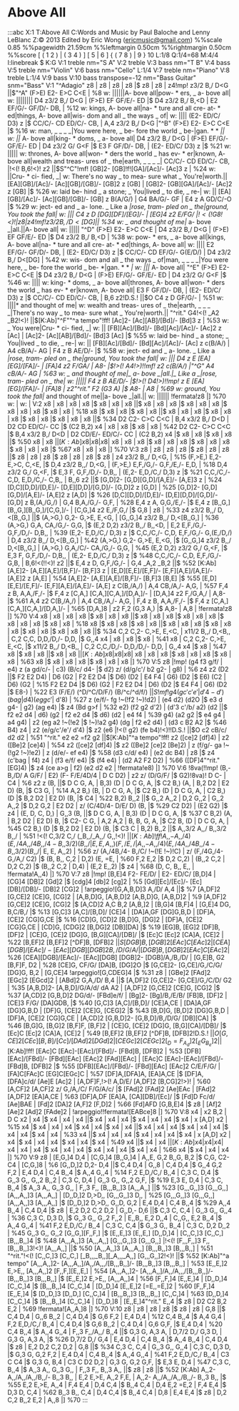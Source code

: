 ---
---

# Above All
:::abc
X:1
T:Above All
C:Words and Music by Paul Baloche and Lenny LeBlanc
Z:© 2013 Edited by Eric Wong (ericmusic@gmail.com)
%%scale 0.85
%%pagewidth 21.59cm
%%leftmargin 0.50cm
%%rightmargin 0.50cm
%%score [ ( 1 2 ) | ( 3 4 ) ] [ 5 | 6 ] { ( 7 8 ) | 9 } 10
L:1/8
Q:1/4=68
M:4/4
I:linebreak $
K:G
V:1 treble nm="S A"
V:2 treble 
V:3 bass nm="T B"
V:4 bass 
V:5 treble nm="Violin"
V:6 bass nm="Cello"
L:1/4
V:7 treble nm="Piano"
V:8 treble 
L:1/4
V:9 bass 
V:10 bass transpose=-12 nm="Bass Guitar" snm="Bass"
V:1
"^Adagio" z8 | z8 | z8 | z8 |$ z8 | z8 | z4!mp! z3/2 B,/ D<G ||$"^A" (F>E) E2- E>C C<E | %8
w: ||||||A- bove all|pow- * ers, _ a- bove all|
w: ||||||||
 D4 z3/2 B,/ D<G | (F>E) EF GF/E/- ED |$ D4 z3/2 B,/ B,<D | E2 EF/G/- GF/D/- DB, | %12
w: kings, A- bove all|na- * ture and all cre- at- * ed|things, A- bove all|wis- dom and all _ the ways _ of|
w: ||||
 (E2- ED/C/ D3) z |$ CC/C/- CD ED/C/- CB, | A,4 z3/2 B,/ D<G |"^B" (F>E) E2- E>C C<E |$ %16
w: man, _ _ _ _|You were here, _ be- fore the world _ be-|gan. * * *||
w: ||* A- bove all|king- * doms, _ a- bove all|
 D4 z3/2 B,/ D<G | (F>E) EF/G/- GF/E/- ED | D4 z3/2 G/ G<F |$ E3 F GF/D/- DB, | (E2- ED/C/ D3) z |$ %21
w: |||||
w: thrones, A- bove all|won- * ders the world _ has ev- * er|known, A- bove all|wealth and treas- ures of _ the|earth, _ _ _ _|
 CC/C/- CD ED/C/- CB, |!<(! B,6!<)! z2 ||$S"^C"!mf! [GB]2- [GB]!f![GA]/[Ac]/- [Ac]3 z | %24
w: ||Cru- * ci- fied, _|
w: There's no way _ to mea- sure what _ You're|worth.||
 [EA][GB]/[Ac]/- [Ac][GB]/[GB]/- [GB]2 z [GB] | [GB]2- [GB][GA]/[Ac]/- [Ac]2 z [GB] |$ %26
w: laid be- hind _ a stone; _ You|lived _ to die, _ re-|
w: ||
 [EA][GB]/[Ac]/- [Ac][GB]/[GB]/- [GB] z B(A/G/) | G4 BA/G/- GF | E4 z A GD/C/-O |$ %29
w: ject- ed and _ a- lone. _ Like a _|rose, tram- pled on _ the|ground, You took the fall|
w: |||
 C4 z D [DG][DF]/[EG]/- | [EG]4 z2 E/FG/ |$!<(! G8!<)! | z8 | z4!mf! z3/2 B,/ D<[DG] ||$ %34
w: _ and thought of me|_ a- bove _|all.||A- bove all|
w: |||||
"^D" (F>E) E2- E>C C<E | D4 z3/2 B,/ D<G | (F>E) EF GF/E/- ED |$ D4 z3/2 B,/ B,<D | %38
w: pow- * ers, _ a- bove all|kings, A- bove all|na- * ture and all cre- at- * ed|things, A- bove all|
w: ||||
 E2 EF/G/- GF/D/- DB, | (E2- ED/C/ D3) z |$ CC/C/- CD EF/G/- G(E/D/) | D4 z3/2 B,/ D<[DG] | %42
w: wis- dom and all _ the ways _ of|man, _ _ _ _|You were here, _ be- fore the world _ be- *|gan. * * *|
w: |||* A- bove all|
"^E" (F>E) E2- E>C C<E |$ D4 z3/2 B,/ D<G | (F>E) EF/G/- GF/E/- ED | D4 z3/2 G/ G<F |$ %46
w: ||||
w: king- * doms, _ a- bove all|thrones, A- bove all|won- * ders the world _ has ev- * er|known, A- bove all|
 E3 F GF/D/- DB, | (E2- ED/C/ D3) z |$ CC/C/- CD ED/C/- CB, | B,6 z2!D.S.! ||$O C4 z D GF/G/- | %51
w: ||||* and thought of me|
w: wealth and treas- ures of _ the|earth, _ _ _ _|There's no way _ to mea- sure what _ You're|worth.||
"^rit." G4!<(! _A2 _B2!<)! ||$[K:Ab]"^F""^a tempo"!ff! [Ac]2- [Ac][AB]/[Bd]/- [Bd]3 z | %53
w: _ You were|Cru- * ci- fied, _|
w: ||
 [FB][Ac]/[Bd]/- [Bd][Ac]/[Ac]/- [Ac]2 z [Ac] | [Ac]2- [Ac][AB]/[Bd]/- [Bd]3 [Ac] |$ %55
w: laid be- hind _ a stone; _ You|lived _ to die, _ re-|
w: ||
 [FB][Ac]/[Bd]/- [Bd][Ac]/[Ac]/- [Ac] z c(B/A/) | A4 cB/A/- AG | F4 z B AE/D/- |$ %58
w: ject- ed and _ a- lone. _ Like a _|rose, tram- pled on _ the|ground, You took the fall|
w: |||
 D4 z E [EA][EG]/[FA]/- | [FA]4 z2 F/GA/ | A8- |$!>(! A4!>)!!mf! z2 c(B/A/) |"^G" A4 cB/A/- AG | %63
w: _ and thought of me|_ a- bove _|all.|_ Like a _|rose, tram- pled on _ the|
w: |||||
 F4 z B AE/D/- |$!>(! D4!>)!!mp! z E [EA][EG]/[FA]/- | [FA]8 | z2"^rit." F2 (G3 A) |$ A8- | A8 | %69
w: ground, You took the fall|_ and thought of me||a- bove _|all.||
w: ||||||
 !fermata!z8 |] %70
w: |
w: |
V:2
 x8 | x8 | x8 | x8 |$ x8 | x8 | x8 ||$ x8 | x8 | x8 |$ x8 | x8 | x8 |$ x8 | x8 | x8 |$ x8 | x8 | %18
 x8 |$ x8 | x8 |$ x8 | x8 ||$ x8 | x8 | x8 |$ x8 | x8 | x8 |$ x8 | x8 |$ x8 | x8 | x8 ||$ %34
 D2 C2- C>C C<C | B,4 x3/2 B,/ D<D | D2 CD ED/C/- CC |$ (C2 B,2) x4 | x8 | x8 |$ x8 | x8 | %42
 D2 C2- C>C C<C |$ B,4 x3/2 B,/ D<D | D2 CD/E/- ED/C/- CC | (C2 B,2) x4 |$ x8 | x8 |$ x8 | x8 ||$ %50
 x8 | x8 ||$[K:Ab] x8 | x8 | x8 |$ x8 | x8 | x8 |$ x8 | x8 | x8 |$ x8 | x8 | x8 |$ x8 | x8 | x8 |$ %67
 x8 | x8 | x8 |] %70
V:3
 z8 | z8 | z8 | z8 |$ z8 | z8 | z8 ||$ z8 | z8 | z8 |$ z8 | z8 | z8 |$ z8 | z4 z3/2 B,,/ D,<G, | %15
 (F,>E,) E,2- E,>C, C,<E, |$ D,4 z3/2 B,,/ D,<G, | (F,>E,) E,F,/G,/- G,F,/E,/- E,D, | %18
 D,4 z3/2 G,/ G,<F, |$ E,3 F, G,F,/D,/- D,B,, | (E,2- E,D,/C,/ D,3) z |$ %21
 C,C,/C,/- C,D, E,D,/C,/- C,B,, | B,,6 z2 ||$ [G,D]2- [G,D][G,D]/[A,E]/- [A,E]3 z | %24
 [D,C][D,D]/[D,E]/- [D,E][D,D]/[G,D]/- [G,D]2 z [G,D] | %25
 [G,D]2- [G,D][G,D]/[A,E]/- [A,E]2 z [A,D] |$ %26
 [D,C][D,D]/[D,E]/- [D,E][D,D]/[G,D]/- [G,D] z B,(A,/G,/) | G,4 B,A,/G,/- G,F, | %28
 E,4 z A, G,G,/E,/- |$ E,4 z [B,,G,] [B,,G,][B,,G,]/[C,G,]/- | [C,G,]4 z2 E,/F,G,/ |$ G,8 | z8 | %33
 z4 z3/2 B,,/ D,<[B,,G,] ||$ (A,>G,) G,2- G,>E, E,<G, | [G,,G,]4 z3/2 B,,/ D,<[B,,G,] | %36
 (A,>G,) G,A, CA,/G,/- G,G, |$ (E,2 D,2) z3/2 B,,/ B,,<D, | E,2 E,F,/G,/- G,F,/D,/- D,B,, | %39
 (E,2- E,D,/C,/ D,3) z |$ C,C,/C,/- C,D, E,F,/G,/- G,(E,/D,/) | D,4 z3/2 B,,/ D,<[B,,G,] | %42
 (A,>G,) G,2- G,>E, E,<G, |$ [G,,G,]4 z3/2 B,,/ D,<[B,,G,] | (A,>G,) G,A,/C/- CA,/G,/- G,G, | %45
 (E,2 D,2) z3/2 G,/ G,<F, |$ E,3 F, G,F,/D,/- D,B,, | (E,2- E,D,/C,/ D,3) z |$ %48
 C,C,/C,/- C,D, E,F,/G,/- G,B, | B,6!<(!!<)! z2 ||$ E,4 z D, G,F,/G,/- | G,4 _A,2 _B,2 ||$ %52
[K:Ab] [A,E]2- [A,E][A,E]/[B,F]/- [B,F]3 z | [E,D][E,E]/[E,F]/- [E,F][A,E]/[A,E]/- [A,E]2 z [A,E] | %54
 [A,E]2- [A,E][A,E]/[B,F]/- [B,F]3 [B,E] |$ %55
 [E,D][E,E]/[E,F]/- [E,F][A,E]/[A,E]/- [A,E] z C(B,/A,/) | A,4 CB,/A,/- A,G, | %57
 F,4 z B, A,A,/F,/- |$ F,4 z [C,A,] [C,A,][C,A,]/[D,A,]/- | [D,A,]4 z2 F,/G,A,/ | A,8- |$ %61
 A,4 z2 C(B,/A,/) | A,4 CB,/A,/- A,G, | F,4 z B, A,A,/F,/- |$ F,4 z [C,A,] [C,A,][C,A,]/[D,A,]/- | %65
 [D,A,]8 | z2 F,2 (G,3 A,) |$ A,8- | A,8 | !fermata!z8 |] %70
V:4
 x8 | x8 | x8 | x8 |$ x8 | x8 | x8 ||$ x8 | x8 | x8 |$ x8 | x8 | x8 |$ x8 | x8 | x8 |$ x8 | x8 | %18
 x8 |$ x8 | x8 |$ x8 | x8 ||$ x8 | x8 | x8 |$ x8 | x8 | x8 |$ x8 | x8 |$ x8 | x8 | x8 ||$ %34
 C,2 C,2- C,>E, E,<C, | x11/2 B,,/ D,<B,, | C,2 C,C, D,D,/D,/- D,D, |$ G,,4 x4 | x8 | x8 |$ x8 | %41
 x8 | C,2 C,2- C,>E, E,<C, |$ x11/2 B,,/ D,<B,, | C,2 C,C,/D,/- D,D,/D,/- D,D, | G,,4 x4 |$ x8 | %47
 x8 |$ x8 | x8 ||$ x8 | x8 ||$[K:Ab] x8 | x8 | x8 |$ x8 | x8 | x8 |$ x8 | x8 | x8 |$ x8 | x8 | %63
 x8 |$ x8 | x8 | x8 |$ x8 | x8 | x8 |] %70
V:5
 z8 |!mp! (g4 f3 g/f/ | e4) z (a gd/c/- | c3) (B/c/ d4- |$ d2) z/ (d/g/c'/ b2 g2- | g8) | %6
 z4 z2 (D2 ||$ F2 E2 D4) | D6 (G2 | F2 E2 D4 |$ D6) (D2 | E4 F4 | G6) (D2 |$ E6) (C2 | D6) (G2 | %15
 F2 E2 D4 |$ D6) (G2 | F2 E2 D4 | D6) (D2 |$ E4 F4 | G6) (D2 |$ E8-) | %22
 E3 (F/E/) (^D/^C/D/F/) (B/^c/^d/f/) ||$S!mf! g4 (gc'c'e' | d'4- d')(bag | d4) (eggc' |$ d'8) | %27
 z (e/f/- fg !~(!f2 !~)!d2) | (e4 d2) (d2O |$ e3 d g4- | g2) (ag e4) |$ z4 (Bd g>f | %32
 e2) (f2 g2 d'2) | (d'3 c'/b/ a2) (d2 ||$ f2 e2 d4 | d6) (g2 | f2 e2 d4 |$ d6) (d2 | e4 f4 | %39
 g4) (a2 g2 |$ e4 g4 | a4 g4) | z2 (eg a2 !~(!e2 |$ !~)!a2 g4) (dg | f2 e2 d4) | (d3 c B2 A2 |$ %46
 B4) z4 | z2 (e/g/c'/e'/ d'4) |$ z2 (e6 |!<(! g2) (fe b4)!<)!!D.S.! ||$O c2 cB/c/ d2 d2 | %51
"^rit." e2 e2 =f2 g2 ||$[K:Ab]"^a tempo"!ff! z2 ([ce]2 [df]4) | z2 ([Be]2 [ce]4) | %54
 z2 ([ce]2 [df]4) |$ z2 ([Be]2 [ce]2 [Be]2) | z (f/g/- ga !~(!g2 !~)!e2) | z (d/e/- ef e4) |$ %58
 (d3 c/d/ e4) | (e2 dc B4) | z8 |$ z4 (c'bag | f4) z4 | (f3 e/f/ e4) |$ (f4 e4) | (d2 A2 F2 D2) | %66
 ([DF]4"^rit." [EG]4) |$ z4 (ce a>g | f2) (e2 d2 e2 | !fermata!e8) |] %70
V:6
!8va(!!mp! (B,- B,/D/ A G/F/ | E2) (F- F/E/4D/4 | D C D2) | z2 z/ (D/G/F/ |$ G2)!8va)! D C- | C4 | %6
 z2 z (B, ||$ D C G, A, | B,3) (D | D C G, A, |$ C2 B,) (A, | B,2 D2 | E2 D) (B, |$ C3 G, | %14
 A,2 B,) (B, | D C G, A, |$ C2 B,) (D | D C G, A, | C2 B,) (D |$ B,2 D2 | E2 D) (B, |$ C4 | %22
 B,2) B,,2 ||$ G,,2 A,,2 | D,2 G,,2 | G,,2 A,,2 |$ D,2 G,2 | E2 D2 | z/ (C/4D/4- D/E/ D) (B, |$ %29
 C2 D2) | (E2 G2) |$ z4 | (E, D, C, D,) | G,,3 (B, ||$ D C G, A, | B,3) (D | D C G, A, |$ %37
 C B,2) (A, | B,2 D2 | E2 D) B, |$ C2- C G, | A,2 A,2 | B, B, G, A, |$ C2 B, (D | D C G, A, | %45
 C2 B,) (D |$ B,2 D2 | E2 D) (B, |$ C3 C | B,2) B,,2 ||$ A,,3/2 A,,/ B,,3/2 B,,/ | %51
!<(! C,3/2 C,/ (_B,,/_A,,/ G,,!<)! ||$[K:Ab]!ff! A,,- A,,/4)(E,/4A,,/4B,,/4- B,,3/2) (B,,/ | %53
 E, E, A,,) (F,/E,/ | A,,- A,,/4)(E,/4A,,/4B,,/4- B,,3/2) (B,,/ |$ E, E, A,,2) | %56
 z/ (A,/4B,/4- B,/C/ !~(!E !~)!C) | z/ (F,/4G,/4- G,/A,/ C2) |$ (B, B,, C,2 | D,2) (E, =E, | %60
 F,2 E,2 |$ D,2 C,2) | (B,,2 C,2 | D,2 C,2) |$ (B,,2 C,2 | D,4) | (E,2 E,,2) |$ z4 | %68
 (D, C, B,, E,, | !fermata!A,,4) |] %70
V:7
 z8 |!mp! [B,E]4 F2- FE/D/ | E2- ED/C/ [B,D]4 | [CG]4 [DB]2 [Gd]2 |$ [cdg]4 [db]2 [cg]2 | %5
 [Gd][Ec]/[Ec]/- [Ec][DB]/[DB]/- [DB]2 [CG]2 | !arpeggio![G,A,B,D]3 A,/D/ A,4 ||$ %7
 [A,DF]2 [G,CE]2 [CE]G, [CG]2 | [A,B,D]G, [A,B,D]2 [A,B,D]G, [A,B,D]2 | %9
 [A,DF]2 [G,CE]2 [CE]G, [CG]2 |$ [A,CD]2 A,C B,2 [A,B,]2 | [B,G]4 [B,F]4 | [G,E]4 DG, B,C/B,/ |$ %13
 [G,C]3 [A,C]/[B,D]/ [CE]4 | [DA]A,GF [DG]G,B,D | [DF]A, [CE]2 [CG]G,CE |$ %16
 [CD]G, [CD]2 [B,D]G, [DG]2 | [DF]A, [CE]2 [CG]G,CE | [CD]G, [CDG]2 [B,DG]2 [DB][DA] |$ %19
 [EG]B, [EG]2 [DF]B, [DF]2 | [CE]G, [CE]2 [DG]G, [B,G][CA]/[DB]/ |$ [Ec]C [Ec]2 [CA]A, [CE]2 | %22
 [B,EF]2 [B,EF]2 [^DF]B, [DFB]2 ||$S [DGB]B, [DGB]2 [EAc]C [EAc]2 | %24
 [CEA][DGB]/[EAc]/- [EAc][DGB] [DGB]2 B,/D/G/A/ | [DGB]B, [DGB]2 [EAc]C [EAc]2 |$ %26
 [CEA][DGB]/[EAc]/- [EAc][DGB] [DGB]2- [DGB]/A,/B,/D/ | [G,E]B, G2 [B,F]F, D2 | %28
 [CE]G, CF/G/ [DA]B, [DG]2O |$ [G,CE]2- [G,CE]/G,/C/G/ [DG]G, B,2 | [G,CE]4 !arpeggio![G,CDEG]4 |$ %31
 z8 | [GBe]2 [FAd]2 [EGc]2 [EGcd]2 | [ABd]2 G,A,/D/ B,4 ||$ [A,DF]2 [G,CE]2- [G,CE]/G,/C/D/ G2 | %35
 [A,B,D]2- [A,B,D]/G/A/d/ dA A2 | [A,DF]2 [G,CE]2 [CE]G, [CG]2 |$ %37
 [A,CD]2 [G,B,D]2 DG/d/- [FBd]e/f/ | [Bg]2- [Bg]/B,/E/B/ [FB]B, [DF]2 | [CE]3 F/G/ [DA]GDB, |$ %40
 [G,C]3 [A,C]/[B,D]/ [CE]A,CE | [DA]A,GF [DG]G,B,D | [DF]G, [CE]2 [CE]G, [CEG]2 |$ %43
 [B,D]G, [B,D]2 [DG]G,B,D | [DF]A, [CE]2 [CG]G,CE | [A,CD]2 [G,B,D]2- [G,B,D]/B,/D/G/ [DB][CA] |$ %46
 [B,G]G, [B,G]2 [B,F]F, [B,F]2 | [CE]G, [CE]2 [DG]G, [B,G][CA]/[DB]/ |$ [Ec]C [Ec]2 [CA]A, [CE]2 | %49
 [B,EF]2 [B,EF]2 [^DF]B, [DFB]2!D.S.! ||$O [G,CE]2 [CEc][B,B]/[Cc]/ [DAd]2 [DGd]2 | %51
 [CEGc]2 [CEGc]2 [_D=F_A_d]2 [_EG_B_e]2 ||$[K:Ab]!ff! [EAc]C [EAc]-[EAc]/[FBd]/- [FBd]B, [DFB]2 | %53
 [DFB][EAc]/[FBd]/- [FBd][EAc] [EAc]2 [FAd][EAc] | [EAc]C [EAc]-[EAc]/[FBd]/- [FBd]B, [DFB]2 |$ %55
 [DFB][EAc]/[FBd]/- [FBd][EAc] [EAc]2 C/E/F/G/ | [FA]C[FAc]C [EG]C[EGc]C | %57
 [DF]A,[DFA]A, [EA]A,CE |$ [DF]A, [DFA]c/d/ [Ae]E [Ac]2 | [A,DF]F,!>(! A,D/E/ [A,DF]2 [B,CG]2!>)! | %60
 [A,CF]2 [A,CF]2 z/ G,/A,/C/ F/G/A/c/ |$ [FAd]2 [FAd]2 [Ae]EAc | [FAd]2 [A,DF]2 [EA]A,CE | %63
 [DF]A,DF [EA]A, [CA][DB]/[Ec]/ |$ [Fd]D Fc/d/ [Ae]BAE | [Fd]2 [DA]2 [A,F]2 [F,D]2 | %66
 [Fd]AFD [G,B,E]4 |$ z8 | [Af]2 [Ae]2 [Ad]2 [FAde]2 | !arpeggio!!fermata![EABce]8 |] %70
V:8
 x4 | x2 B,2 | D C x2 | x4 |$ x4 | x4 | x4 ||$ x4 | x4 | x4 |$ x4 | x4 | x4 |$ x4 | x [A,D] x2 | %15
 x4 |$ x4 | x4 | x4 |$ x4 | x4 |$ x4 | x4 ||$ x4 | x4 | x4 |$ x4 | x4 | x4 |$ x4 | x4 |$ x4 | x4 | %33
 x4 ||$ x4 | x4 | x4 |$ x4 | x4 | x4 |$ x4 | x [A,D] x2 | x4 |$ x4 | x4 | x4 |$ x4 | x4 |$ x4 | %49
 x4 ||$ x4 | x4 ||$[K:Ab] x4 | x4 | x4 |$ x4 | x4 | x4 |$ x4 | x4 | x4 |$ x4 | x4 | x4 |$ x4 | x4 | %66
 x4 |$ x4 | x4 | x4 |] %70
V:9
 z8 | [E,G,]4 D,4 | [C,G,]4 [B,,G,]4 | A,,E, G,2 B,,G, B,2 |$ C,G, C2- C4 | [C,G,]8 | %6
 [G,,D,]2 D,2- D,4 ||$ C,4 D,4 | G,,8 | C,4 D,4 |$ G,,4 G,2 F,2 | E,4 D,4 | C,4 B,,4 |$ A,,4 G,,4 | %14
 F,2 E,D,/C,/ B,,4 | C,3 C, D,4 |$ G,,3 G,, G,,2 B,,2 | C,3 C, D,4 | G,,3 G,, G,,2 G,F, |$ %19
 E,3 E, D,4 | C,3 C, B,,4 |$ A,,3 A,, G,,3 G,, | F,,3 F,, [B,,,B,,]3 [A,,,A,,] ||$ %23
 [G,,,G,,]3 [G,,,G,,] [A,,,A,,]3 [A,,,A,,] | [D,,D,]2 D,>D,, [G,,,G,,]3 D,, | %25
 [G,,,G,,]3 [G,,,G,,] [A,,,A,,]3 [A,,,A,,] |$ [D,,D,]2 D,>D,, G,,D, G,2 | E,4 D,4 | C,4 B,,4 |$ %29
 A,,4 B,,4 | C,4 D,4 |$ z8 | E,2 D,2 C,2 D,2 | G,,D,- D,6 ||$ C,3 C, C,4 | G,,3 G,, G,,4 | %36
 C,3 C, D,3 D, |$ G,,3 G,, G,,2 F,,2 | E,,B,, E,2 D,,4 | C,,G,, E,2 B,,4 |$ A,,4 G,,4 | %41
 F,2 E,D,/C,/ B,,4 | C,3 C, C,4 |$ G,,3 G,, B,,4 | C,3 C, D,2 D,,2 | %45
 G,,3 G,, G,,2 [G,,G,][F,,F,] |$ [E,,E,]3 [E,,E,] [D,,D,]4 | [C,,C,]3 [C,,C,] [B,,,B,,]4 |$ %48
 [A,,,A,,]3 [A,,,A,,] [G,,,G,,]3 [G,,,G,,] |!<(! [F,,,F,,]3 F,, [B,,,B,,]3!<)! [A,,,A,,] ||$ %50
 [A,,,A,,]3 [A,,,A,,] [B,,,B,,]3 [B,,,B,,] | %51
"^rit."!<(! [C,,C,]3 [C,,C,] [_B,,,_B,,][_A,,,_A,,] [G,,,G,,]2!<)! ||$ %52
[K:Ab]"^a tempo" [A,,,A,,]2- [A,,,A,,]/A,,/A,,,/[B,,,B,,]/- [B,,,B,,]3 [B,,,B,,] | %53
 [E,,E,]2 E,>E,, [A,,,A,,]2 [F,,F,][E,,E,] | %54
 [A,,,A,,]2- [A,,,A,,]/A,,/A,,,/[B,,,B,,]/- [B,,,B,,]3 [B,,,B,,] |$ [E,,E,]2 E,>E,, [A,,,A,,]4 | %56
 [F,,F,]4 [E,,E,]4 | [D,,D,]4 [C,,C,]4 |$ [B,,,B,,]4 [C,,C,]4 | [D,,D,]4 [E,,E,]2 [=E,,=E,]2 | %60
 [F,,F,]4 [E,,E,]4 |$ [D,,D,]3 [D,,D,] [C,,C,]4 | [B,,,B,,]3 [B,,,B,,] [C,,C,]4 | %63
 [D,,D,]4 [C,,C,]4 |$ [B,,,B,,]4 [C,,C,]4 | [D,,D,]8 | [E,,E,]4"^rit." E,,4 |$ z8 | D2 C2 B,2 E,2 | %69
 !fermata![A,,A,]8 |] %70
V:10
 z8 | z8 | z8 | z8 |$ z8 | z8 | G,8 ||$ C,4 D,4 | G,,6 B,,2 | C,4 D,4 |$ G,6 F,2 | E,4 D,4 | %12
 C,4 B,,4 |$ A,4 G,4 | F,2 E,D,/C,/ B,,4 | C,4 D,4 |$ G,6 B,,2 | C,4 D,4 | G,6 G,F, |$ E,4 D,4 | %20
 C,4 B,,4 |$ A,,4 G,,4 | F,,3 F,,/A,,/ B,,4 ||$ G,3 G, A,3 A, | D,7/2 D,/ G,3 D, | G,3 G, A,3 A, |$ %26
 D,7/2 D,/ G,4 | E,4 D,4 | C,4 B,,4 |$ A,,4 B,,4 | C,4 D,4 |$ z8 | E,2 D,2 C,2 D,2 | G,8 ||$ %34
 C,3 C, C,4 | G,,3 G,, G,,4 | C,3 C, D,3 D, |$ G,3 G, G,2 F,2 | E,4 D,4 | C,4 B,,4 |$ A,,4 G,,4 | %41
 F,2 E,D,/C,/ B,,4 | C3 C C4 |$ G,3 G, B,4 | C3 C D2 D,2 | G,3 G, G,2 G,F, |$ E,3 E, D,4 | %47
 C,3 C, B,,4 |$ A,,3 A,, G,,3 G,, | F,,3 F,, B,,3 A,, ||$ z8 | z8 ||$ %52
[K:Ab] A,,2- A,,/A,,/A,,/B,,/- B,,3 B,, | E,2 E,>E, A,,2 F,E, | A,,2- A,,/A,,/A,,/B,,/- B,,3 B,, |$ %55
 E,2 E,>E, A,,4 | F,4 E,4 | D,4 C,4 |$ B,,4 C,4 | D,4 E,2 =E,2 | F,4 E,4 |$ D,3 D, C,4 | %62
 B,,3 B,, C,4 | D,4 C,4 |$ B,,4 C,4 | D,8 | E,4 E,4 |$ z8 | D,2 C,2 B,,2 E,2 | A,,8 |] %70
:::